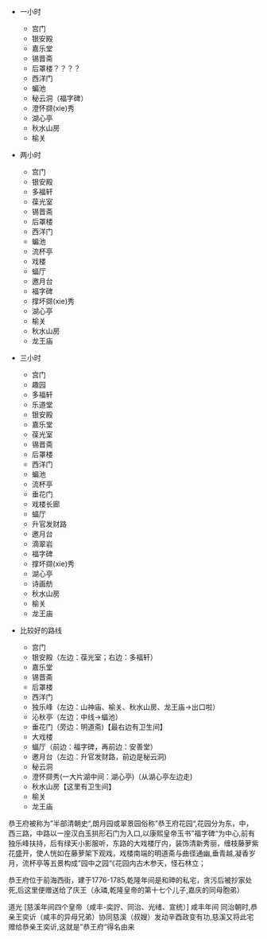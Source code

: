- 一小时
    + 宫门
    + 银安殿
    + 嘉乐堂
    + 锡晋斋
    + 后罩楼？？？？
    + 西洋门
    + 蝙池
    + 秘云洞（福字碑）
    + 澄怀撷(xie)秀
    + 湖心亭
    + 秋水山房
    + 榆关


- 两小时
    + 宫门
    + 银安殿
    + 多福轩
    + 葆光室
    + 锡晋斋
    + 后罩楼
    + 西洋门
    + 蝙池
    + 流杯亭
    + 戏楼
    + 蝠厅
    + 邀月台
    + 福字碑
    + 撑坏撷(xie)秀
    + 湖心亭
    + 榆关
    + 秋水山房
    + 龙王庙

- 三小时
    + 宫门
    + 趣园
    + 多福轩
    + 乐道堂
    + 银安殿
    + 嘉乐堂
    + 葆光室
    + 锡晋斋
    + 后罩楼
    + 西洋门
    + 蝙池
    + 流杯亭
    + 垂花门
    + 戏楼长廊
    + 蝠厅
    + 升官发财路
    + 邀月台
    + 滴翠岩
    + 福字碑
    + 撑坏撷(xie)秀
    + 湖心亭
    + 诗画舫
    + 秋水山房
    + 榆关
    + 龙王庙



- 比较好的路线
    + 宫门
    + 银安殿（左边：葆光室；右边：多福轩）
    + 嘉乐堂
    + 锡晋斋
    + 后罩楼
    + 西洋门
    + 独乐峰（左边：山神庙、榆关、秋水山房、龙王庙->出口啦）
    + 沁秋亭（左边：中线->蝠池）
    + 垂花门（旁边：明道斋)【最右边有卫生间】
    + 大戏楼
    + 蝠厅（前边：福字碑，再前边：安善堂）
    + 邀月台（左边：升官发财路，前边是秘云洞)
    + 秘云洞
    + 澄怀撷秀(一大片湖中间：湖心亭)（从湖心亭左边走)
    + 秋水山房【这里有卫生间】
    + 榆关
    + 龙王庙

恭王府被称为”半部清朝史“,朗月园或翠景园俗称”恭王府花园“,花园分为东，中，西三路，中路以一座汉白玉拱形石门为入口,以康熙皇帝玉书”福字碑“为中心,前有独乐峰扶持，后有绿天小影服听，东路的大戏楼厅内，装饰清新秀丽，缠枝藤萝紫花盛开，使人恍如在藤萝架下观戏，戏楼南端的明道斋与曲径通幽,垂青越,凝香岁月，流杯亭等五景构成”园中之园“《花园内古木参天，怪石林立；

恭王府位于前海西街，建于1776-1785,乾隆年间是和珅的私宅，贪污后被抄家处死,后这里便赠送给了庆王（永璘,乾隆皇帝的第十七个儿子,嘉庆的同母胞弟）


道光 [慈溪年间四个皇帝（咸丰-奕詝、同治、光绪、宣统）]
咸丰年间 同治朝时,恭亲王奕䜣（咸丰的异母兄弟）协同慈溪（叔嫂）发动辛酉政变有功,慈溪又将此宅赠给恭亲王奕䜣,这就是”恭王府“得名由来






